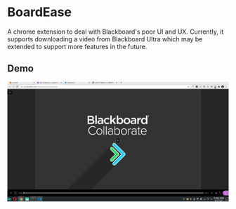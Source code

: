 # BoardEase
A chrome extension to deal with Blackboard's poor UI and UX. Currently, it supports downloading a video from Blackboard Ultra which may be extended to support more features in the future.

## Demo
<p align="center">
  <a href="" rel="noopener">
 <img src="https://github.com/aashrafh/blackboard-bullshit/blob/main/demo.gif" alt="Download Demo"></a>
</p>
